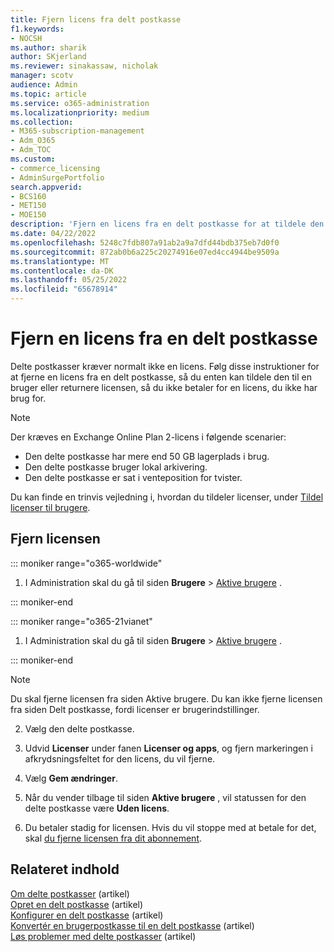 ```yaml
---
title: Fjern licens fra delt postkasse
f1.keywords:
- NOCSH
ms.author: sharik
author: SKjerland
ms.reviewer: sinakassaw, nicholak
manager: scotv
audience: Admin
ms.topic: article
ms.service: o365-administration
ms.localizationpriority: medium
ms.collection:
- M365-subscription-management
- Adm_O365
- Adm_TOC
ms.custom:
- commerce_licensing
- AdminSurgePortfolio
search.appverid:
- BCS160
- MET150
- MOE150
description: 'Fjern en licens fra en delt postkasse for at tildele den til en anden bruger eller returnere licensen, så du ikke betaler for den. '
ms.date: 04/22/2022
ms.openlocfilehash: 5248c7fdb807a91ab2a9a7dfd44bdb375eb7d0f0
ms.sourcegitcommit: 872ab0b6a225c20274916e07ed4cc4944be9509a
ms.translationtype: MT
ms.contentlocale: da-DK
ms.lasthandoff: 05/25/2022
ms.locfileid: "65678914"
---
```

# <a name="remove-a-license-from-a-shared-mailbox"></a>Fjern en licens fra en delt postkasse

Delte postkasser kræver normalt ikke en licens. Følg disse instruktioner for at fjerne en licens fra en delt postkasse, så du enten kan tildele den til en bruger eller returnere licensen, så du ikke betaler for en licens, du ikke har brug for.

> [!NOTE]
>
> Der kræves en Exchange Online Plan 2-licens i følgende scenarier:
>
> - Den delte postkasse har mere end 50 GB lagerplads i brug.
> - Den delte postkasse bruger lokal arkivering.
> - Den delte postkasse er sat i venteposition for tvister.
> 
> Du kan finde en trinvis vejledning i, hvordan du tildeler licenser, under [Tildel licenser til brugere](/microsoft-365/admin/manage/assign-licenses-to-users). 


## <a name="remove-the-license"></a>Fjern licensen

::: moniker range="o365-worldwide"

1. I Administration skal du gå til siden **Brugere** \> <a href="https://go.microsoft.com/fwlink/p/?linkid=834822" target="_blank">Aktive brugere</a> .

::: moniker-end

::: moniker range="o365-21vianet"

 1. I Administration skal du gå til siden **Brugere** \> <a href="https://go.microsoft.com/fwlink/p/?linkid=850628" target="_blank">Aktive brugere</a> .

::: moniker-end

   > [!NOTE]
   > Du skal fjerne licensen fra siden Aktive brugere. Du kan ikke fjerne licensen fra siden Delt postkasse, fordi licenser er brugerindstillinger.
  
2. Vælg den delte postkasse.

3. Udvid **Licenser** under fanen **Licenser og apps**, og fjern markeringen i afkrydsningsfeltet for den licens, du vil fjerne.

4. Vælg **Gem ændringer**.

5. Når du vender tilbage til siden **Aktive brugere** , vil statussen for den delte postkasse være **Uden licens**.

6. Du betaler stadig for licensen. Hvis du vil stoppe med at betale for det, skal [du fjerne licensen fra dit abonnement](../../commerce/licenses/buy-licenses.md).

## <a name="related-content"></a>Relateret indhold

[Om delte postkasser](about-shared-mailboxes.md) (artikel)\
[Opret en delt postkasse](create-a-shared-mailbox.md) (artikel)\
[Konfigurer en delt postkasse](configure-a-shared-mailbox.md) (artikel)\
[Konvertér en brugerpostkasse til en delt postkasse](convert-user-mailbox-to-shared-mailbox.md) (artikel)\
[Løs problemer med delte postkasser](resolve-issues-with-shared-mailboxes.md) (artikel)
